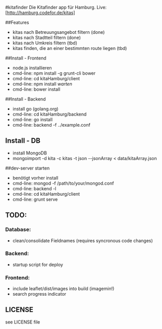 #kitafinder
Die Kitafinder app für Hamburg.
Live: [http://hamburg.codefor.de/kitas]


##Features
- kitas nach Betreuungsangebot filtern (done)
- kitas nach Stadtteil filtern (done)
- kitas nach Umkreis filtern (tbd)
- kitas finden, die an einer bestimmten route liegen (tbd)


##Install - Frontend
- node.js installieren
- cmd-line: npm install -g grunt-cli bower
- cmd-line: cd kitaHamburg/client
- cmd-line: npm install *warten*
- cmd-line: bower install

##Install - Backend
- install go (golang.org)
- cmd-line: cd kitaHamburg/backend
- cmd-line: go install
- cmd-line: backend -f ../example.conf

## Install - DB
- install MongoDB
- mongoimport -d kita -c kitas -t json --jsonArray < data/kitaArray.json

##dev-server starten
- benötigt vorher install
- cmd-line: mongod -f /path/to/your/mongod.conf
- cmd-line: backend -l
- cmd-line: cd kitaHamburg/client
- cmd-line: grunt serve


## TODO:
### Database:
- clean/consolidate Fieldnames (requires syncronous code changes)

### Backend:
- startup script for deploy

### Frontend:
- include leaflet/dist/images into build (imagemin!)
- search progress indicator

## LICENSE
see LICENSE file